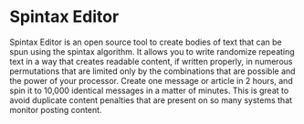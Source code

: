 # Spintax Editor
Spintax Editor is an open source tool to create bodies of text that can be spun using the spintax algorithm. It allows you to write randomize repeating text in a way that creates readable content, if written properly, in numerous permutations that are limited only by the combinations that are possible and the power of your processor. Create one message or article in 2 hours, and spin it to 10,000 identical messages in a matter of minutes. This is great to avoid duplicate content penalties that are present on so many systems that monitor posting content. 
